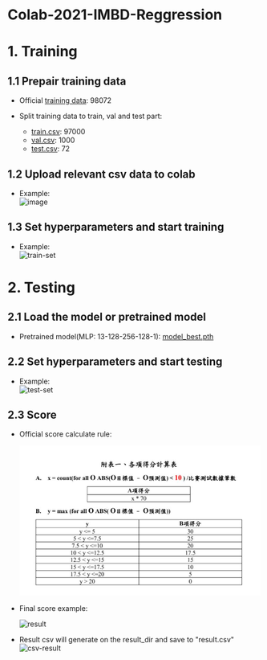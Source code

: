 # Colab-2021-IMBD-Reggression

# 1. Training  

## 1.1 Prepair training data  
- Official [training data](https://drive.google.com/file/d/1xj7Wpev5k48hP6nBoEFJURd-hoPy4Bzv/view?usp=sharing): 98072  

- Split training data to train, val and test part:  
  - [train.csv](https://drive.google.com/file/d/1L389britWH1_e1Xb_3XACHeV0Yz2RwqV/view?usp=sharing): 97000  
  - [val.csv](https://drive.google.com/file/d/1dZtR1xRfyLnoGqfuenvAWMCxprxZ8D3K/view?usp=sharing): 1000  
  - [test.csv](https://drive.google.com/file/d/1AShQtKNL_d_ePbihX2n2lEyrsGCP5fJs/view?usp=sharing): 72  

## 1.2 Upload relevant csv data to colab  
- Example:  
  <img src="https://i.ibb.co/jw8VjJ5/image.jpg" alt="image" border="0"></a>  


## 1.3 Set hyperparameters and start training  
- Example:  
  <img src="https://i.ibb.co/dkPs7fn/train-set.jpg" alt="train-set" border="0"></a>  



# 2. Testing

## 2.1 Load the model or pretrained model    
- Pretrained model(MLP: 13-128-256-128-1): [model_best.pth](https://drive.google.com/file/d/1iimuaBDnGSLTyGZLR-vB-O9tGtkMIeo1/view?usp=sharing)  
## 2.2 Set hyperparameters and start testing  
- Example:  
<img src="https://i.ibb.co/1sfj02q/test-set.jpg" alt="test-set" border="0"></a>  

## 2.3 Score  
- Official score calculate rule:  

  <img src="../figures/score_rule.JPG" alt="arch" width="500" style="zoom:100%;" />  
  
- Final score example:  

  <img src="https://i.ibb.co/Dg2y3WZ/result.jpg" alt="result" border="0"></a>

- Result csv will generate on the result_dir and save to "result.csv"  
  <img src="https://i.ibb.co/WGDRrNr/csv-result.jpg" alt="csv-result" border="0"></a>  
  
